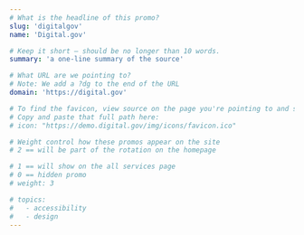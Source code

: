 ```yaml
---
# What is the headline of this promo?
slug: 'digitalgov'
name: 'Digital.gov'

# Keep it short — should be no longer than 10 words.
summary: 'a one-line summary of the source'

# What URL are we pointing to?
# Note: We add a ?dg to the end of the URL
domain: 'https://digital.gov'

# To find the favicon, view source on the page you're pointing to and search for "favicon" or "icon". The path to the icon should be near the top.
# Copy and paste that full path here:
# icon: "https://demo.digital.gov/img/icons/favicon.ico"

# Weight control how these promos appear on the site
# 2 == will be part of the rotation on the homepage

# 1 == will show on the all services page
# 0 == hidden promo
# weight: 3

# topics:
#   - accessibility
#   - design
---
```

